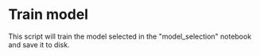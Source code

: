 # Train model

This script will train the model selected in the "model_selection" notebook and save it to disk.
